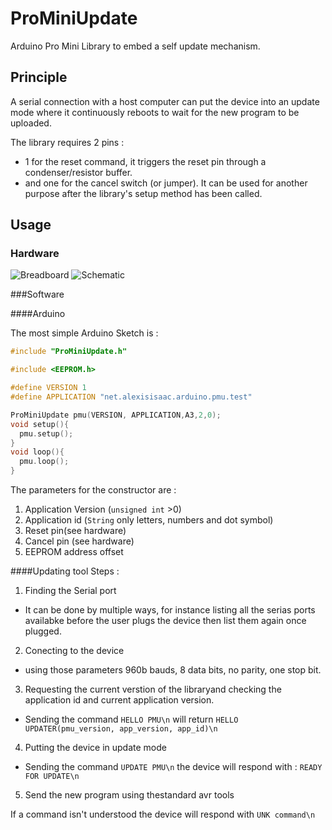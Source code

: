 ProMiniUpdate
=============

Arduino Pro Mini Library to embed a self update mechanism.
## Principle
A serial connection with a host computer can put the device into an update mode where it continuously reboots to wait for the new program to be uploaded.

The library requires 2 pins :

* 1 for the reset command, it triggers the reset pin through a condenser/resistor buffer.
* and one for the cancel switch (or jumper). It can be used for another purpose after the library's setup method has been called.

## Usage

### Hardware

![Breadboard](http://i.imgur.com/Zv3oz1t.png)
![Schematic](http://i.imgur.com/y6ux0Yi.png)

###Software

####Arduino

The most simple Arduino Sketch is : 

```CPP
#include "ProMiniUpdate.h"

#include <EEPROM.h>

#define VERSION 1
#define APPLICATION "net.alexisisaac.arduino.pmu.test"

ProMiniUpdate pmu(VERSION, APPLICATION,A3,2,0);
void setup(){
  pmu.setup();
}
void loop(){
  pmu.loop();
}
```

The parameters for the constructor are : 

1. Application Version (`unsigned int` >0)
2. Application id (`String` only letters, numbers and dot symbol)
3. Reset pin(see hardware)
4. Cancel pin (see hardware)
5. EEPROM address offset


####Updating tool
Steps : 

1. Finding the Serial port
  * It can be done by multiple ways, for instance listing all the serias ports availabke before the user plugs the device then list them again once plugged.
2. Conecting to the device
  * using those parameters 960b bauds, 8 data bits, no parity, one stop bit.
3. Requesting the current verstion of the libraryand checking the application id and current application version.
  * Sending the command `HELLO PMU\n` will return `HELLO UPDATER(pmu_version, app_version, app_id)\n`
4. Putting the device in update mode
 * Sending the command `UPDATE PMU\n` the device will respond with : `READY FOR UPDATE\n`
5. Send the new program using thestandard avr tools

If a command isn't understood the device will respond with `UNK command\n`
